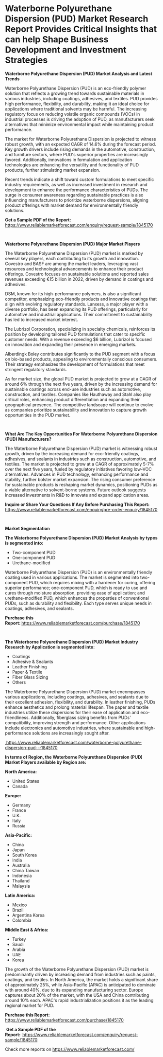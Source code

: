 <p><h1>Waterborne Polyurethane Dispersion (PUD) Market Research Report Provides Critical Insights that can help Shape Business Development and Investment Strategies</h1></p><p><strong>Waterborne Polyurethane Dispersion (PUD) Market Analysis and Latest Trends</strong></p>
<p><p>Waterborne Polyurethane Dispersion (PUD) is an eco-friendly polymer solution that reflects a growing trend towards sustainable materials in various industries, including coatings, adhesives, and textiles. PUD provides high performance, flexibility, and durability, making it an ideal choice for applications where traditional solvents may be harmful. The increasing regulatory focus on reducing volatile organic compounds (VOCs) in industrial processes is driving the adoption of PUD, as manufacturers seek alternatives that minimize environmental impact while maintaining product performance.</p><p>The market for Waterborne Polyurethane Dispersion is projected to witness robust growth, with an expected CAGR of 14.6% during the forecast period. Key growth drivers include rising demands in the automotive, construction, and furniture sectors, where PUD's superior properties are increasingly favored. Additionally, innovations in formulation and application technologies are enhancing the versatility and functionality of PUD products, further stimulating market expansion.</p><p>Recent trends indicate a shift toward custom formulations to meet specific industry requirements, as well as increased investment in research and development to enhance the performance characteristics of PUDs. The surge in consumer awareness regarding sustainable practices is also influencing manufacturers to prioritize waterborne dispersions, aligning product offerings with market demand for environmentally friendly solutions.</p></p>
<p><strong>Get a Sample PDF of the Report:&nbsp;</strong> <a href="https://www.reliablemarketforecast.com/enquiry/request-sample/1845170?utm_campaign=1674&utm_medium=2&utm_source=Github&utm_content=ia&utm_term=03022025&utm_id=waterborne-polyurethane-dispersion-pud">https://www.reliablemarketforecast.com/enquiry/request-sample/1845170</a></p>
<p>&nbsp;</p>
<p><strong>Waterborne Polyurethane Dispersion (PUD) Major Market Players</strong></p>
<p><p>The Waterborne Polyurethane Dispersion (PUD) market is marked by several key players, each contributing to its growth and innovation. Covestro and BASF are among the market leaders, leveraging vast resources and technological advancements to enhance their product offerings. Covestro focuses on sustainable solutions and reported sales revenues exceeding €15 billion in 2022, driven by demand in coatings and adhesives.</p><p>DSM, known for its high-performance polymers, is also a significant competitor, emphasizing eco-friendly products and innovative coatings that align with evolving regulatory standards. Lanxess, a major player with a diverse portfolio, has been expanding its PUD offerings, particularly for automotive and industrial applications. Their commitment to sustainability has led to increased market interest.</p><p>The Lubrizol Corporation, specializing in specialty chemicals, reinforces its position by developing tailored PUD formulations that cater to specific customer needs. With a revenue exceeding $6 billion, Lubrizol is focused on innovation and expanding their presence in emerging markets.</p><p>Alberdingk Boley contributes significantly to the PUD segment with a focus on bio-based products, appealing to environmentally conscious consumers. Their strategy emphasizes the development of formulations that meet stringent regulatory standards.</p><p>As for market size, the global PUD market is projected to grow at a CAGR of around 6% through the next five years, driven by the increasing demand for sustainable coatings across end-use industries such as automotive, construction, and textiles. Companies like Hauthaway and Stahl also play critical roles, enhancing product differentiation and expanding their geographical presence. The competitive landscape will continue to evolve as companies prioritize sustainability and innovation to capture growth opportunities in the PUD market.</p></p>
<p>&nbsp;</p>
<p><strong>What Are The Key Opportunities For Waterborne Polyurethane Dispersion (PUD) Manufacturers?</strong></p>
<p><p>The Waterborne Polyurethane Dispersion (PUD) market is witnessing robust growth, driven by the increasing demand for eco-friendly coatings, adhesives, and sealants in industries such as construction, automotive, and textiles. The market is projected to grow at a CAGR of approximately 5-7% over the next five years, fueled by regulatory initiatives favoring low-VOC alternatives. Advances in PUD technology, enhancing performance and stability, further bolster market expansion. The rising consumer preference for sustainable products is reshaping market dynamics, positioning PUDs as a viable alternative to solvent-borne systems. Future outlook suggests increased investments in R&D to innovate and expand application areas.</p></p>
<p><strong>Inquire or Share Your Questions If Any Before Purchasing This Report:</strong> <a href="https://www.reliablemarketforecast.com/enquiry/pre-order-enquiry/1845170?utm_campaign=1674&utm_medium=2&utm_source=Github&utm_content=ia&utm_term=03022025&utm_id=waterborne-polyurethane-dispersion-pud">https://www.reliablemarketforecast.com/enquiry/pre-order-enquiry/1845170</a></p>
<p>&nbsp;</p>
<p><strong>Market Segmentation</strong></p>
<p><strong>The Waterborne Polyurethane Dispersion (PUD) Market Analysis by types is segmented into:</strong></p>
<p><ul><li>Two-component PUD</li><li>One-component PUD</li><li>Urethane-modified</li></ul></p>
<p><p>Waterborne Polyurethane Dispersion (PUD) is an environmentally friendly coating used in various applications. The market is segmented into two-component PUD, which requires mixing with a hardener for curing, offering superior performance; one-component PUD, which is ready to use and cures through moisture absorption, providing ease of application; and urethane-modified PUD, which enhances the properties of conventional PUDs, such as durability and flexibility. Each type serves unique needs in coatings, adhesives, and sealants.</p></p>
<p><strong>Purchase this Report:&nbsp;</strong><a href="https://www.reliablemarketforecast.com/purchase/1845170?utm_campaign=1674&utm_medium=2&utm_source=Github&utm_content=ia&utm_term=03022025&utm_id=waterborne-polyurethane-dispersion-pud">https://www.reliablemarketforecast.com/purchase/1845170</a></p>
<p>&nbsp;</p>
<p><strong>The Waterborne Polyurethane Dispersion (PUD) Market Industry Research by Application is segmented into:</strong></p>
<p><ul><li>Coatings</li><li>Adhesive & Sealants</li><li>Leather Finishing</li><li>Paper & Textile</li><li>Fiber Glass Sizing</li><li>Others</li></ul></p>
<p><p>The Waterborne Polyurethane Dispersion (PUD) market encompasses various applications, including coatings, adhesives, and sealants due to their excellent adhesion, flexibility, and durability. In leather finishing, PUDs enhance aesthetics and prolong material lifespan. The paper and textile industries utilize these dispersions for their ease of application and eco-friendliness. Additionally, fiberglass sizing benefits from PUDs' compatibility, improving strength and performance. Other applications include electronics and automotive industries, where sustainable and high-performance solutions are increasingly sought after.</p></p>
<p><a href="https://www.reliablemarketforecast.com/waterborne-polyurethane-dispersion-pud--r1845170?utm_campaign=1674&utm_medium=2&utm_source=Github&utm_content=ia&utm_term=03022025&utm_id=waterborne-polyurethane-dispersion-pud">&nbsp;https://www.reliablemarketforecast.com/waterborne-polyurethane-dispersion-pud--r1845170</a></p>
<p><strong>In terms of Region, the Waterborne Polyurethane Dispersion (PUD) Market Players available by Region are:</strong></p>
<p>
    <p> <strong> North America: </strong>
        <ul>
            <li>United States</li>
            <li>Canada</li>
        </ul>
        </p> 
    <p> <strong> Europe: </strong>
        <ul>
            <li>Germany</li>
            <li>France</li>
            <li>U.K.</li>
            <li>Italy</li>
            <li>Russia</li>
        </ul>
        </p> 
    <p> <strong> Asia-Pacific: </strong>
        <ul>
            <li>China</li>
            <li>Japan</li>
            <li>South Korea</li>
            <li>India</li>
            <li>Australia</li>
            <li>China Taiwan</li>
            <li>Indonesia</li>
            <li>Thailand</li>
            <li>Malaysia</li>
        </ul>
        </p> 
    <p> <strong> Latin America: </strong>
        <ul>
            <li>Mexico</li>
            <li>Brazil</li>
            <li>Argentina Korea</li>
            <li>Colombia</li>
        </ul>
        </p> 
    <p> <strong> Middle East & Africa: </strong>
        <ul>
            <li>Turkey</li>
            <li>Saudi</li>
            <li>Arabia</li>
            <li>UAE</li>
            <li>Korea</li>
        </ul>
    </p>
    </p>
<p><p>The growth of the Waterborne Polyurethane Dispersion (PUD) market is predominantly driven by increasing demand from industries such as paints, coatings, and textiles. In North America, the market holds a significant share of approximately 25%, while Asia-Pacific (APAC) is anticipated to dominate with around 40%, due to its expanding manufacturing sector. Europe captures about 20% of the market, with the USA and China contributing around 10% each. APAC's rapid industrialization positions it as the leading regional market for PUD.</p></p>
<p><strong>Purchase this Report: </strong><a href="https://www.reliablemarketforecast.com/purchase/1845170?utm_campaign=1674&utm_medium=2&utm_source=Github&utm_content=ia&utm_term=03022025&utm_id=waterborne-polyurethane-dispersion-pud">https://www.reliablemarketforecast.com/purchase/1845170</a></p>
<p>&nbsp;<strong>Get a Sample PDF of the Report:&nbsp;&nbsp;</strong><a href="https://www.reliablemarketforecast.com/enquiry/request-sample/1845170?utm_campaign=1674&utm_medium=2&utm_source=Github&utm_content=ia&utm_term=03022025&utm_id=waterborne-polyurethane-dispersion-pud">https://www.reliablemarketforecast.com/enquiry/request-sample/1845170</a></p>
<p><strong></strong></p>
<p>Check more reports on <a href="https://www.reliablemarketforecast.com/?utm_campaign=1674&utm_medium=2&utm_source=Github&utm_content=ia&utm_term=03022025&utm_id=waterborne-polyurethane-dispersion-pud">https://www.reliablemarketforecast.com/</a></p>